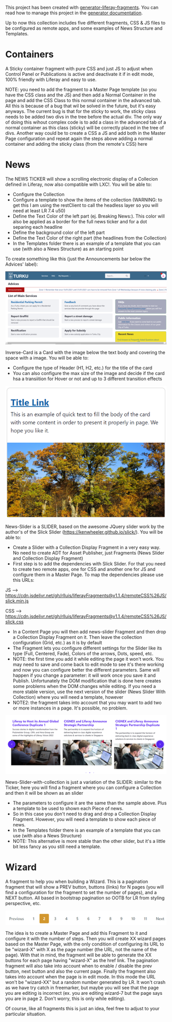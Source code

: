 This project has been created with [generator-liferay-fragments][1]. You can read
how to manage this project in the [generator documentation][2].

[1]: https://www.npmjs.com/package/generator-liferay-fragments
[2]: https://www.npmjs.com/package/generator-liferay-fragments#usage

Up to now this collection includes five different fragments, CSS & JS files to be configured as remote apps, and some examples of News Structure and Templates.

# Containers
A Sticky container fragment with pure CSS and just JS to adjust when Control Panel or Publications is active and deactivate it if in edit mode, 100% friendly with Liferay and easy to use. 

NOTE: you need to add the fragment to a Master Page template (so you have the CSS class and the JS) and then add a Normal Container in the page and add the CSS Class to this normal container in the advanced tab. All this is because of a bug that wil be solved in the future, but it's easy anyways. The current bug is that for the sticky to work, the sticky class needs to be added two divs in the tree before the actual div. The only way of doing this wihout complex code is to add a class in the advanced tab of a normal container as this class (sticky) will be correctly placed in the tree of divs.
Another way could be to create a CSS a JS and add both in the Master Page configuration and repeat again the steps above adding a normal container and adding the sticky class (from the remote's CSS) here


# News

The NEWS TICKER will show a scrolling electronic display of a Collecion defined in Liferay, now also compatible with LXC!. You will be able to:

 - Configure the Collection
 - Configure a template to show the items of the collection (WARNING: to get this I am using the restClient to call the headless layer so you will need at least LR 7.4 u50)
 - Define the Text Color of the left part (ej. Breaking News:). This color will also be applied as a border for the full news ticker and for a dot separing each headline
 - Define the background color of the left part
 - Define the Text Color of the right part (the headlines from the Collection)
 - In the Templates folder there is an example of a template that you can use (with also a News Structure) as an starting point

[3]: https://github.com/lfrsales/article-service-template-context-contributor

To create something like this (just the Announcements bar below the Advices' label):

![liferayFragments](/images/NewsTicker.png)

Inverse-Card is a Card with the image below the text body and covering the space with a image. You will be able to:

 - Configure the type of Header (H1, H2, etc.) for the title of the card
 - You can also configure the max size of the image and decide if the card hsa a transiition for Hover or not and up to 3 different transition effects
 
 ![liferayFragments](/images/InverseCard.png)
 
News-Slider is a SLIDER, based on the awesome JQuery slider work by the author's of the Slick Slider (https://kenwheeler.github.io/slick/). You will be able to:

 - Create a Slider with a Collection Display Fragment in a very easy way. No need to create ADT for Asset Publisher, just Fragments (News Slider and Collection Display Fragment)
 - First step is to add the dependencies with Slick Slider. For that you need to create two remote apps, one for CSS and another one for JS and configure them in a Master Page. To map the dependencies please use this URLs:
 
 JS --> https://cdn.jsdelivr.net/gh/rlluis/liferayFragments@v1.1.4/remoteCSS%26JS/slick.min.js
 
 CSS --> https://cdn.jsdelivr.net/gh/rlluis/liferayFragments@v1.1.4/remoteCSS%26JS/slick.css
 
 - In a Content Page you will then add news-slider Fragment and then drop a Collection Display Fragment on it. Then leave the collection configuration (Grid, etc.) as it is by default
 - The Fragment lets you configure different settings for the Slider like its type (Full, Centered, Fade), Colors of the arrows, Dots, speed, etc.
 - NOTE: the first time you add it while editing the page it won't work. You may need to save and come back to edit mode to see it's there working and now you can configure better the different parameters. Same will happen if you change a parameter: it will work once you save it and Publish. Unfortunately the DOM modification that is done here creates some problems when the DOM changes while editing. If you need a more stable version, use the next version of the slider (News Slider With Collection) where you will need a template, however
 - NOTE2: the fragment takes into account that you may want to add two or more instances in a page. It's possible, no problem.

 ![liferayFragments](/images/NewsSlider.png)
 
News-Slider-with-collection is just a variation of the SLIDER: similar to the Ticker, here you will find a fragment where you can configure a Collection and then it will be shown as an slider
 
 - The parameters to configure it are the same than the sample above. Plus a template to be used to shown each Piece of news.
 - So in this case you don't need to drag and drop a Collection Display Fragment. However, you will need a template to show each piece of news.
 - In the Templates folder there is an example of a template that you can use (with also a News Structure)
 - NOTE: This alternative is more stable than the other slider, but it's a little bit less fancy as you still need a template.

# Wizard
A fragment to help you when building a Wizard. This is a pagination fragment that will show a PREV button, buttons (links) for N pages (you will find a configuration for the fragment to set the number of pages), and a NEXT button. All based in bootstrap pagination so OOTB for LR from styling perspective, etc. 

 ![liferayFragments](/images/paginationWizard.png)

The idea is to create a Master Page and add this Fragment to it and configure it with the number of steps. Then you will create XX wizard pages based on the Master Page, with the only condition of configuring its URL to be "wizard-X" with X as the page number (the URL, not the name of the page). With that in mind, the fragment will be able to generate the XX buttons for each page having "wizard-X" as the href link. The pagination fragment will also take into account when to enable / disable the prev button, next button and also the current page. Finally the fragment also takes into account when the page is in edit mode. In this mode the URL won't be "wizard-XX" but a random number generated by LR. It won't crash as we have try catch in freemarker, but maybe you will see that the page you are editing is incorrect (ex. you are editing wizard-7 but the page says you are in page 2. Don't worry, this is only while editing).

Of course, like all fragments this is just an idea, feel free to adjust to your particular situation.

